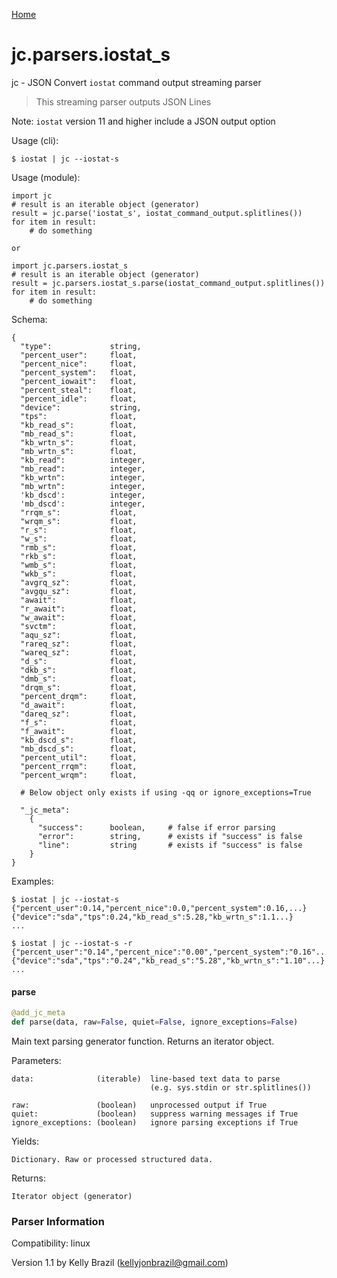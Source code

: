 [Home](https://kellyjonbrazil.github.io/jc/)
<a id="jc.parsers.iostat_s"></a>

# jc.parsers.iostat\_s

jc - JSON Convert `iostat` command output streaming parser

> This streaming parser outputs JSON Lines

Note: `iostat` version 11 and higher include a JSON output option

Usage (cli):

    $ iostat | jc --iostat-s

Usage (module):

    import jc
    # result is an iterable object (generator)
    result = jc.parse('iostat_s', iostat_command_output.splitlines())
    for item in result:
        # do something

    or

    import jc.parsers.iostat_s
    # result is an iterable object (generator)
    result = jc.parsers.iostat_s.parse(iostat_command_output.splitlines())
    for item in result:
        # do something

Schema:

    {
      "type":             string,
      "percent_user":     float,
      "percent_nice":     float,
      "percent_system":   float,
      "percent_iowait":   float,
      "percent_steal":    float,
      "percent_idle":     float,
      "device":           string,
      "tps":              float,
      "kb_read_s":        float,
      "mb_read_s":        float,
      "kb_wrtn_s":        float,
      "mb_wrtn_s":        float,
      "kb_read":          integer,
      "mb_read":          integer,
      "kb_wrtn":          integer,
      "mb_wrtn":          integer,
      'kb_dscd':          integer,
      'mb_dscd':          integer,
      "rrqm_s":           float,
      "wrqm_s":           float,
      "r_s":              float,
      "w_s":              float,
      "rmb_s":            float,
      "rkb_s":            float,
      "wmb_s":            float,
      "wkb_s":            float,
      "avgrq_sz":         float,
      "avgqu_sz":         float,
      "await":            float,
      "r_await":          float,
      "w_await":          float,
      "svctm":            float,
      "aqu_sz":           float,
      "rareq_sz":         float,
      "wareq_sz":         float,
      "d_s":              float,
      "dkb_s":            float,
      "dmb_s":            float,
      "drqm_s":           float,
      "percent_drqm":     float,
      "d_await":          float,
      "dareq_sz":         float,
      "f_s":              float,
      "f_await":          float,
      "kb_dscd_s":        float,
      "mb_dscd_s":        float,
      "percent_util":     float,
      "percent_rrqm":     float,
      "percent_wrqm":     float,

      # Below object only exists if using -qq or ignore_exceptions=True

      "_jc_meta":
        {
          "success":      boolean,     # false if error parsing
          "error":        string,      # exists if "success" is false
          "line":         string       # exists if "success" is false
        }
    }

Examples:

    $ iostat | jc --iostat-s
    {"percent_user":0.14,"percent_nice":0.0,"percent_system":0.16,...}
    {"device":"sda","tps":0.24,"kb_read_s":5.28,"kb_wrtn_s":1.1...}
    ...

    $ iostat | jc --iostat-s -r
    {"percent_user":"0.14","percent_nice":"0.00","percent_system":"0.16"...}
    {"device":"sda","tps":"0.24","kb_read_s":"5.28","kb_wrtn_s":"1.10"...}
    ...

<a id="jc.parsers.iostat_s.parse"></a>

#### parse

```python
@add_jc_meta
def parse(data, raw=False, quiet=False, ignore_exceptions=False)
```

Main text parsing generator function. Returns an iterator object.

Parameters:

    data:              (iterable)  line-based text data to parse
                                   (e.g. sys.stdin or str.splitlines())

    raw:               (boolean)   unprocessed output if True
    quiet:             (boolean)   suppress warning messages if True
    ignore_exceptions: (boolean)   ignore parsing exceptions if True

Yields:

    Dictionary. Raw or processed structured data.

Returns:

    Iterator object (generator)

### Parser Information
Compatibility:  linux

Version 1.1 by Kelly Brazil (kellyjonbrazil@gmail.com)
